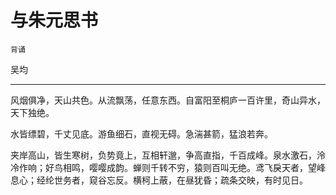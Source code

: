 # 与朱元思书

`背诵`

吴均

---

风烟俱净，天山共色。从流飘荡，任意东西。自富阳至桐庐一百许里，奇山异水，天下独绝。

水皆缥碧，千丈见底。游鱼细石，直视无碍。急湍甚箭，猛浪若奔。

夹岸高山，皆生寒树，负势竟上，互相轩邈，争高直指，千百成峰。泉水激石，泠冷作响；好鸟相鸣，嘤嘤成韵。蝉则千转不穷，猿则百叫无绝。鸢飞戾天者，望峰息心；经纶世务者，窥谷忘反。横柯上蔽，在昼犹昏；疏条交映，有时见日。
